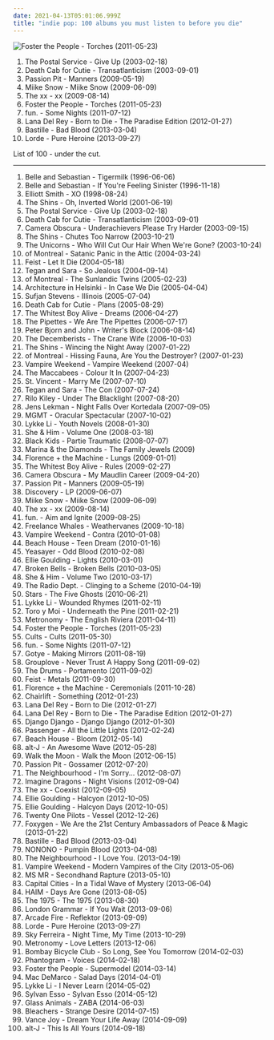 ```yaml
---
date: 2021-04-13T05:01:06.999Z
title: "indie pop: 100 albums you must listen to before you die"
---
```

![Foster the People - Torches (2011-05-23)](http://coverartarchive.org/release/a67c9410-8035-4894-bcca-8848b2a1421e/24056349330-500.jpg "Foster the People - Torches (2011-05-23)")
<ol class="albums">
<li data-cover="https://img.discogs.com/0KYiptrcWBVNaineREV1kbuow2U=/fit-in/600x588/filters:strip_icc():format(jpeg):mode_rgb():quality(90)/discogs-images/R-5104968-1384623054-8986.jpeg.jpg" data-tags="indie, electronic" role="button">The Postal Service - Give Up (2003-02-18)</li>
<li data-cover="https://img.discogs.com/HHLuK6EGaphF-vdfztO3Gjs13Kw=/fit-in/600x603/filters:strip_icc():format(jpeg):mode_rgb():quality(90)/discogs-images/R-10585623-1500405654-4307.jpeg.jpg" data-tags="indie, indie rock, indie pop" role="button">Death Cab for Cutie - Transatlanticism (2003-09-01)</li>
<li data-cover="http://coverartarchive.org/release/830e2a21-1e76-40ad-a4a5-9a1b12d656ff/11102770324-500.jpg" data-tags="electronic, indie pop, indie" role="button">Passion Pit - Manners (2009-05-19)</li>
<li data-cover="https://img.discogs.com/C00eHcKQgYMinrXXJV9pdNCmVDs=/fit-in/600x596/filters:strip_icc():format(jpeg):mode_rgb():quality(90)/discogs-images/R-2057960-1612983400-2260.jpeg.jpg" data-tags="indie pop, electropop" role="button">Miike Snow - Miike Snow (2009-06-09)</li>
<li data-cover="http://coverartarchive.org/release/2d9f9aac-1884-3939-a3b7-01437151e495/7167631451-500.jpg" data-tags="indie" role="button">The xx - xx (2009-08-14)</li>
<li data-cover="http://coverartarchive.org/release/a67c9410-8035-4894-bcca-8848b2a1421e/24056349330-500.jpg" data-tags="indie pop" role="button">Foster the People - Torches (2011-05-23)</li>
<li data-cover="http://coverartarchive.org/release/dc64e2f5-6ca2-429a-8956-c104cd62c925/8016441381-500.jpg" data-tags="indie pop" role="button">fun. - Some Nights (2011-07-12)</li>
<li data-cover="http://coverartarchive.org/release/d2ee5e04-e4f2-4c1e-92f1-89723aa51370/28023085962-500.jpg" data-tags="baroque pop, trip hop, dream pop, trip-hop, indie pop, female vocalists" role="button">Lana Del Rey - Born to Die - The Paradise Edition (2012-01-27)</li>
<li data-cover="http://coverartarchive.org/release/99d80ba7-516e-4058-8c01-ab04e4ccca4b/11232970334-500.jpg" data-tags="british, rock, indietronica" role="button">Bastille - Bad Blood (2013-03-04)</li>
<li data-cover="http://coverartarchive.org/release/5f62ee6d-c5a7-4455-bfff-60e085d98f8a/10040947831-500.jpg" data-tags="indie pop" role="button">Lorde - Pure Heroine (2013-09-27)</li>
</ol>
List of 100 - under the cut.
<!-- more -->

_________________

<ol class="albums">
<li data-cover="http://coverartarchive.org/release/dbd2e4d7-ad8f-3b53-9184-9c1554fb3b09/18848392355-500.jpg" data-tags="indie, indie pop" role="button">
Belle and Sebastian - Tigermilk (1996-06-06)
</li>
<li data-cover="http://coverartarchive.org/release/2b3c2f96-91f9-4d82-8efb-bd51812cab3c/4629555490-500.jpg" data-tags="indie pop, indie" role="button">
Belle and Sebastian - If You're Feeling Sinister (1996-11-18)
</li>
<li data-cover="http://coverartarchive.org/release/b099e2da-e1d6-394e-85be-0807ed6ed7e0/2981134688-500.jpg" data-tags="singer-songwriter, indie" role="button">
Elliott Smith - XO (1998-08-24)
</li>
<li data-cover="http://coverartarchive.org/release/2f1b11bf-5dfe-450e-9db9-6b7804dc90eb/8040240591-500.jpg" data-tags="indie" role="button">
The Shins - Oh, Inverted World (2001-06-19)
</li>
<li data-cover="https://img.discogs.com/0KYiptrcWBVNaineREV1kbuow2U=/fit-in/600x588/filters:strip_icc():format(jpeg):mode_rgb():quality(90)/discogs-images/R-5104968-1384623054-8986.jpeg.jpg" data-tags="indie, electronic" role="button">
The Postal Service - Give Up (2003-02-18)
</li>
<li data-cover="https://img.discogs.com/HHLuK6EGaphF-vdfztO3Gjs13Kw=/fit-in/600x603/filters:strip_icc():format(jpeg):mode_rgb():quality(90)/discogs-images/R-10585623-1500405654-4307.jpeg.jpg" data-tags="indie, indie rock, indie pop" role="button">
Death Cab for Cutie - Transatlanticism (2003-09-01)
</li>
<li data-cover="http://coverartarchive.org/release/132e4ef7-8abb-4e41-8019-6d9057f0a440/7941565478-500.jpg" data-tags="indie pop" role="button">
Camera Obscura - Underachievers Please Try Harder (2003-09-15)
</li>
<li data-cover="http://coverartarchive.org/release/735e9638-b555-49f5-b536-01ce8df1dbeb/22159704215-500.jpg" data-tags="indie, indie rock, the shins" role="button">
The Shins - Chutes Too Narrow (2003-10-21)
</li>
<li data-cover="http://coverartarchive.org/release/5c2246eb-800c-4631-bf6e-5e43d6f24e01/1444135629-500.jpg" data-tags="indie pop" role="button">
The Unicorns - Who Will Cut Our Hair When We're Gone? (2003-10-24)
</li>
<li data-cover="https://img.discogs.com/SIEPK12-sJoyarzaCcPXxxjKyAQ=/fit-in/600x590/filters:strip_icc():format(jpeg):mode_rgb():quality(90)/discogs-images/R-12870299-1543555386-7478.jpeg.jpg" data-tags="indie pop, indie" role="button">
of Montreal - Satanic Panic in the Attic (2004-03-24)
</li>
<li data-cover="https://img.discogs.com/eU2kHxppsdd5tQ2SLv80GIxVNz8=/fit-in/600x600/filters:strip_icc():format(jpeg):mode_rgb():quality(90)/discogs-images/R-1006592-1520070252-6057.jpeg.jpg" data-tags="female vocalists, indie" role="button">
Feist - Let It Die (2004-05-18)
</li>
<li data-cover="https://img.discogs.com/H-q1Do_SA1FUZzOWja6dHyPOdiw=/fit-in/456x455/filters:strip_icc():format(jpeg):mode_rgb():quality(90)/discogs-images/R-3176911-1319213405.jpeg.jpg" data-tags="indie" role="button">
Tegan and Sara - So Jealous (2004-09-14)
</li>
<li data-cover="https://img.discogs.com/FxuzRhsiquO25l0juxkLmQooUH0=/fit-in/240x240/filters:strip_icc():format(jpeg):mode_rgb():quality(90)/discogs-images/R-1458809-1221286371.jpeg.jpg" data-tags="indie pop, indie" role="button">
of Montreal - The Sunlandic Twins (2005-02-23)
</li>
<li data-cover="https://img.discogs.com/dvj5OpSy9aqWBgTg6DzCum06chU=/fit-in/280x243/filters:strip_icc():format(jpeg):mode_rgb():quality(90)/discogs-images/R-747219-1242292656.jpeg.jpg" data-tags="indie pop" role="button">
Architecture in Helsinki - In Case We Die (2005-04-04)
</li>
<li data-cover="http://coverartarchive.org/release/2f6d6830-e03c-4709-86ce-c0a2eb9e8c31/20089518568-500.jpg" data-tags="indie, folk" role="button">
Sufjan Stevens - Illinois (2005-07-04)
</li>
<li data-cover="http://coverartarchive.org/release/e6b48feb-4df7-4feb-b35f-efdb7695a949/9165973395-500.jpg" data-tags="indie" role="button">
Death Cab for Cutie - Plans (2005-08-29)
</li>
<li data-cover="http://coverartarchive.org/release/991663bf-fc45-422f-bf7f-7e713c22b591/17925341829-500.jpg" data-tags="indie" role="button">
The Whitest Boy Alive - Dreams (2006-04-27)
</li>
<li data-cover="http://coverartarchive.org/release/1754547d-8a39-40c1-a939-ae94dc2781e4/17868296171-500.jpg" data-tags="pop, female vocalists" role="button">
The Pipettes - We Are The Pipettes (2006-07-17)
</li>
<li data-cover="https://img.discogs.com/Qnlq942-_5wnDpZceNH8dOqsLw4=/fit-in/600x600/filters:strip_icc():format(jpeg):mode_rgb():quality(90)/discogs-images/R-748222-1155426394.jpeg.jpg" data-tags="indie, swedish" role="button">
Peter Bjorn and John - Writer's Block (2006-08-14)
</li>
<li data-cover="http://coverartarchive.org/release/32bc0869-4cae-444a-8792-c17dd5d314fb/21233023204-500.jpg" data-tags="indie" role="button">
The Decemberists - The Crane Wife (2006-10-03)
</li>
<li data-cover="http://coverartarchive.org/release/b585fc51-4f54-32d7-89a5-a5d57b3840dd/21173965740-500.jpg" data-tags="indie, indie rock" role="button">
The Shins - Wincing the Night Away (2007-01-22)
</li>
<li data-cover="https://img.discogs.com/Vtt75Gzqk8PUFqIyYbXQv7PxcE8=/fit-in/600x600/filters:strip_icc():format(jpeg):mode_rgb():quality(90)/discogs-images/R-5267834-1485130102-7731.jpeg.jpg" data-tags="indie pop" role="button">
of Montreal - Hissing Fauna, Are You the Destroyer? (2007-01-23)
</li>
<li data-cover="http://coverartarchive.org/release/e3329c6a-6ff9-4254-b82e-f4ac85e5e6dd/2514121509-500.jpg" data-tags="indie, indie rock" role="button">
Vampire Weekend - Vampire Weekend (2007-04)
</li>
<li data-cover="https://img.discogs.com/svFUiMC5xKUWZz9XLFq9bKYLUM8=/fit-in/543x480/filters:strip_icc():format(jpeg):mode_rgb():quality(90)/discogs-images/R-2391836-1281360167.jpeg.jpg" data-tags="indie, indie rock" role="button">
The Maccabees - Colour It In (2007-04-23)
</li>
<li data-cover="http://coverartarchive.org/release/810b0381-38bd-3ff0-852c-38201bc04c28/22198290982-500.jpg" data-tags="indie pop" role="button">
St. Vincent - Marry Me (2007-07-10)
</li>
<li data-cover="http://coverartarchive.org/release/04c81c50-a42a-48bf-adbc-0503769e6e23/4809542255-500.jpg" data-tags="indie pop" role="button">
Tegan and Sara - The Con (2007-07-24)
</li>
<li data-cover="https://img.discogs.com/bl4vspegq3dbuH24SEtRmJQhnEM=/fit-in/600x579/filters:strip_icc():format(jpeg):mode_rgb():quality(90)/discogs-images/R-1853857-1296769804.jpeg.jpg" data-tags="indie pop" role="button">
Rilo Kiley - Under The Blacklight (2007-08-20)
</li>
<li data-cover="http://coverartarchive.org/release/4bae6b93-7d34-4abe-984f-61487858e8fa/4890223091-500.jpg" data-tags="indie pop, indie" role="button">
Jens Lekman - Night Falls Over Kortedala (2007-09-05)
</li>
<li data-cover="http://coverartarchive.org/release/683fd794-f6e2-3c6d-9b46-b392e4ae5047/24085861268-500.jpg" data-tags="indie, electronic" role="button">
MGMT - Oracular Spectacular (2007-10-02)
</li>
<li data-cover="http://coverartarchive.org/release/b1bdb840-cda8-3506-9773-90418c275e5d/20132331254-500.jpg" data-tags="swedish, indie pop, female vocalists" role="button">
Lykke Li - Youth Novels (2008-01-30)
</li>
<li data-cover="http://coverartarchive.org/release/ee79e860-68e7-46ad-bebb-8a003a1dc7a4/4804280407-500.jpg" data-tags="indie" role="button">
She & Him - Volume One (2008-03-18)
</li>
<li data-cover="https://img.discogs.com/fi-H7ZPALPcsWhQEkhhSWu4v05k=/fit-in/600x601/filters:strip_icc():format(jpeg):mode_rgb():quality(90)/discogs-images/R-1404081-1494614671-4937.jpeg.jpg" data-tags="indie pop" role="button">
Black Kids - Partie Traumatic (2008-07-07)
</li>
<li data-cover="https://img.discogs.com/ge0kkIxE2Idf9oNN3pxcA8rxiuw=/fit-in/600x600/filters:strip_icc():format(jpeg):mode_rgb():quality(90)/discogs-images/R-6539742-1421569801-4407.jpeg.jpg" data-tags="pop, indie pop" role="button">
Marina & the Diamonds - The Family Jewels (2009)
</li>
<li data-cover="http://coverartarchive.org/release/11572329-7330-36eb-bcfb-787987c783be/9704570995-500.jpg" data-tags="indie" role="button">
Florence + the Machine - Lungs (2009-01-01)
</li>
<li data-cover="https://img.discogs.com/CEympDX1u4FWYHhBclMI9h-ijx8=/fit-in/500x500/filters:strip_icc():format(jpeg):mode_rgb():quality(90)/discogs-images/R-1626055-1233084808.jpeg.jpg" data-tags="indie" role="button">
The Whitest Boy Alive - Rules (2009-02-27)
</li>
<li data-cover="https://img.discogs.com/o8_V-hTUs1ECCKn6hzsWwStkPAs=/fit-in/600x592/filters:strip_icc():format(jpeg):mode_rgb():quality(90)/discogs-images/R-7314256-1438690931-2167.jpeg.jpg" data-tags="indie pop" role="button">
Camera Obscura - My Maudlin Career (2009-04-20)
</li>
<li data-cover="http://coverartarchive.org/release/830e2a21-1e76-40ad-a4a5-9a1b12d656ff/11102770324-500.jpg" data-tags="electronic, indie pop, indie" role="button">
Passion Pit - Manners (2009-05-19)
</li>
<li data-cover="http://coverartarchive.org/release/52006c31-6a66-3612-9213-57378b487a81/25477813995-500.jpg" data-tags="electronic, indie pop" role="button">
Discovery - LP (2009-06-07)
</li>
<li data-cover="https://img.discogs.com/C00eHcKQgYMinrXXJV9pdNCmVDs=/fit-in/600x596/filters:strip_icc():format(jpeg):mode_rgb():quality(90)/discogs-images/R-2057960-1612983400-2260.jpeg.jpg" data-tags="indie pop, electropop" role="button">
Miike Snow - Miike Snow (2009-06-09)
</li>
<li data-cover="http://coverartarchive.org/release/2d9f9aac-1884-3939-a3b7-01437151e495/7167631451-500.jpg" data-tags="indie" role="button">
The xx - xx (2009-08-14)
</li>
<li data-cover="https://img.discogs.com/Xvt0O3nea3m5UxRftZdasQolCx0=/fit-in/600x600/filters:strip_icc():format(jpeg):mode_rgb():quality(90)/discogs-images/R-58972-1307997369.jpeg.jpg" data-tags="indie pop" role="button">
fun. - Aim and Ignite (2009-08-25)
</li>
<li data-cover="https://img.discogs.com/4hqBDlYE_vgyn7oiCempQR8n0b4=/fit-in/600x600/filters:strip_icc():format(jpeg):mode_rgb():quality(90)/discogs-images/R-2196387-1269212249.jpeg.jpg" data-tags="indie, i n d i e" role="button">
Freelance Whales - Weathervanes (2009-10-18)
</li>
<li data-cover="https://img.discogs.com/WsRvEbzvbUUk83b9XmAPKAaAzBQ=/fit-in/600x523/filters:strip_icc():format(jpeg):mode_rgb():quality(90)/discogs-images/R-2058189-1536693069-9605.jpeg.jpg" data-tags="indie rock, indie pop" role="button">
Vampire Weekend - Contra (2010-01-08)
</li>
<li data-cover="http://coverartarchive.org/release/44f67ad5-cdff-3036-80e9-bee67402ded0/8824312033-500.jpg" data-tags="dream pop" role="button">
Beach House - Teen Dream (2010-01-16)
</li>
<li data-cover="http://coverartarchive.org/release/8d2dca48-73cb-3739-a6e8-abdca9538134/8303197337-500.jpg" data-tags="indie" role="button">
Yeasayer - Odd Blood (2010-02-08)
</li>
<li data-cover="https://img.discogs.com/lfkUaWhOa-mKkA4XsUjtxeJkep0=/fit-in/600x600/filters:strip_icc():format(jpeg):mode_rgb():quality(90)/discogs-images/R-2259545-1290695051.jpeg.jpg" data-tags="pop" role="button">
Ellie Goulding - Lights (2010-03-01)
</li>
<li data-cover="http://coverartarchive.org/release/1ae68835-1488-4f76-a239-5aeeacf8be80/4199706569-500.jpg" data-tags="indie" role="button">
Broken Bells - Broken Bells (2010-03-05)
</li>
<li data-cover="http://coverartarchive.org/release/2c965efb-dd6e-430b-bd4e-be8a5733aaac/4804300300-500.jpg" data-tags="indie pop" role="button">
She & Him - Volume Two (2010-03-17)
</li>
<li data-cover="http://coverartarchive.org/release/cc6f7a05-e1c4-4039-9eb3-8c8ccd37e6b1/13919864002-500.jpg" data-tags="indie pop, shoegaze" role="button">
The Radio Dept. - Clinging to a Scheme (2010-04-19)
</li>
<li data-cover="http://coverartarchive.org/release/50b1784e-fe17-4944-80af-604a7f27f892/22157262431-500.jpg" data-tags="indie pop" role="button">
Stars - The Five Ghosts (2010-06-21)
</li>
<li data-cover="http://coverartarchive.org/release/36850a03-c671-4690-9eb9-b6aa96d52405/7463293341-500.jpg" data-tags="indie pop" role="button">
Lykke Li - Wounded Rhymes (2011-02-11)
</li>
<li data-cover="http://coverartarchive.org/release/03b381ba-f859-3da0-873c-e359c56f25dd/12929911749-500.jpg" data-tags="indie pop, psychedelic" role="button">
Toro y Moi - Underneath the Pine (2011-02-21)
</li>
<li data-cover="http://coverartarchive.org/release/ab72858b-f47f-4ad7-9e3a-3fd19d8944f5/6073355209-500.jpg" data-tags="indie pop, electropop" role="button">
Metronomy - The English Riviera (2011-04-11)
</li>
<li data-cover="http://coverartarchive.org/release/a67c9410-8035-4894-bcca-8848b2a1421e/24056349330-500.jpg" data-tags="indie pop" role="button">
Foster the People - Torches (2011-05-23)
</li>
<li data-cover="https://via.placeholder.com/450" data-tags="indie pop" role="button">
Cults - Cults (2011-05-30)
</li>
<li data-cover="http://coverartarchive.org/release/dc64e2f5-6ca2-429a-8956-c104cd62c925/8016441381-500.jpg" data-tags="indie pop" role="button">
fun. - Some Nights (2011-07-12)
</li>
<li data-cover="https://img.discogs.com/FJT4JjiaFBDBDCUdKj3ouXuus3M=/fit-in/293x293/filters:strip_icc():format(jpeg):mode_rgb():quality(90)/discogs-images/R-3069528-1314275965.jpeg.jpg" data-tags="indie, electronic" role="button">
Gotye - Making Mirrors (2011-08-19)
</li>
<li data-cover="http://coverartarchive.org/release/00ee87de-e714-47ed-8197-314d43d5a6ad/3330596020-500.jpg" data-tags="indie rock, indie" role="button">
Grouplove - Never Trust A Happy Song (2011-09-02)
</li>
<li data-cover="http://coverartarchive.org/release/b6b21d16-021f-48fe-a575-c46320cf3107/28325780282-500.jpg" data-tags="indie pop, new wave" role="button">
The Drums - Portamento (2011-09-02)
</li>
<li data-cover="https://img.discogs.com/9aUQbdMYLjht-KvnFgpm8mcxuvU=/fit-in/600x587/filters:strip_icc():format(jpeg):mode_rgb():quality(90)/discogs-images/R-3138527-1585409765-4096.jpeg.jpg" data-tags="female vocalists" role="button">
Feist - Metals (2011-09-30)
</li>
<li data-cover="http://coverartarchive.org/release/c4cd4554-e6c2-4474-9e03-305b586007a1/17890002299-500.jpg" data-tags="indie, female vocalists" role="button">
Florence + the Machine - Ceremonials (2011-10-28)
</li>
<li data-cover="https://img.discogs.com/cZKOCXiTv92kp3ZvOosCCfTzyqI=/fit-in/600x599/filters:strip_icc():format(jpeg):mode_rgb():quality(90)/discogs-images/R-3361276-1327338274.jpeg.jpg" data-tags="indie, alternative, indie pop" role="button">
Chairlift - Something (2012-01-23)
</li>
<li data-cover="http://coverartarchive.org/release/c98842dc-f272-4716-b59e-0b706e844836/28024609400-500.jpg" data-tags="baroque pop, trip-hop, alternative" role="button">
Lana Del Rey - Born to Die (2012-01-27)
</li>
<li data-cover="http://coverartarchive.org/release/d2ee5e04-e4f2-4c1e-92f1-89723aa51370/28023085962-500.jpg" data-tags="baroque pop, trip hop, dream pop, trip-hop, indie pop, female vocalists" role="button">
Lana Del Rey - Born to Die - The Paradise Edition (2012-01-27)
</li>
<li data-cover="http://coverartarchive.org/release/ecfddb21-48c1-44b3-8918-365403b6459a/1802907186-500.jpg" data-tags="indie pop, indie rock, indietronica" role="button">
Django Django - Django Django (2012-01-30)
</li>
<li data-cover="http://coverartarchive.org/release/00d751af-6c26-46e2-aa64-e48d9af4e0a1/2299991985-500.jpg" data-tags="singer songwriter, passenger, easy listening-d, folk, my gang 12" role="button">
Passenger - All the Little Lights (2012-02-24)
</li>
<li data-cover="http://coverartarchive.org/release/24c99b7d-b243-450d-8477-46dfd4a8bfa3/948171837-500.jpg" data-tags="dream pop" role="button">
Beach House - Bloom (2012-05-14)
</li>
<li data-cover="http://coverartarchive.org/release/9421c67a-9e28-4e75-bc20-c1424c7510ea/17153963887-500.jpg" data-tags="indie" role="button">
alt-J - An Awesome Wave (2012-05-28)
</li>
<li data-cover="http://coverartarchive.org/release/c42aa1fb-a930-4d93-9b8f-1ee6a6b03f73/26941915089-500.jpg" data-tags="indie" role="button">
Walk the Moon - Walk the Moon (2012-06-15)
</li>
<li data-cover="http://coverartarchive.org/release/c2174e3e-6c49-4262-8965-36a173a9ebc0/1194862110-500.jpg" data-tags="indie pop" role="button">
Passion Pit - Gossamer (2012-07-20)
</li>
<li data-cover="http://coverartarchive.org/release/4d5c290d-5bef-475b-8b45-17f39ceb3159/5890565816-500.jpg" data-tags="indie pop" role="button">
The Neighbourhood - I'm Sorry... (2012-08-07)
</li>
<li data-cover="http://coverartarchive.org/release/e7bf831c-fff2-4758-a026-4432fd957bd3/6796107819-500.jpg" data-tags="indie rock, alternative, alternative rock" role="button">
Imagine Dragons - Night Visions (2012-09-04)
</li>
<li data-cover="http://coverartarchive.org/release/bd33b592-9208-49e5-b0dc-fec799689a5c/3325563092-500.jpg" data-tags="indie, electronic" role="button">
The xx - Coexist (2012-09-05)
</li>
<li data-cover="http://coverartarchive.org/release/f1ee5f60-0e3b-4a0d-8705-2113f12baf64/9115800193-500.jpg" data-tags="synthpop, indie pop" role="button">
Ellie Goulding - Halcyon (2012-10-05)
</li>
<li data-cover="http://coverartarchive.org/release/98215ea8-f57d-49f6-8a77-cad6957b1181/7519909230-500.jpg" data-tags="electronic, synthpop, pop" role="button">
Ellie Goulding - Halcyon Days (2012-10-05)
</li>
<li data-cover="http://coverartarchive.org/release/77f25b0b-bb51-44fb-b7b5-9c5c391769dd/7221126832-500.jpg" data-tags="alternative" role="button">
Twenty One Pilots - Vessel (2012-12-26)
</li>
<li data-cover="http://coverartarchive.org/release/fed15943-7a2f-4145-b927-d54bfdbb47a3/3077819531-500.jpg" data-tags="indie pop" role="button">
Foxygen - We Are the 21st Century Ambassadors of Peace & Magic (2013-01-22)
</li>
<li data-cover="http://coverartarchive.org/release/99d80ba7-516e-4058-8c01-ab04e4ccca4b/11232970334-500.jpg" data-tags="british, rock, indietronica" role="button">
Bastille - Bad Blood (2013-03-04)
</li>
<li data-cover="http://coverartarchive.org/release/825aba9c-bf86-4ee5-bfee-4a64fe024698/28360909385-500.jpg" data-tags="electropop, indie pop, praktikum 2013" role="button">
NONONO - Pumpin Blood (2013-04-08)
</li>
<li data-cover="http://coverartarchive.org/release/74d2a13d-6b16-4e6d-9a3a-3c56b569741a/16339583300-500.jpg" data-tags="indie pop, alternative rock, indie rock" role="button">
The Neighbourhood - I Love You. (2013-04-19)
</li>
<li data-cover="http://coverartarchive.org/release/35a7ea89-605b-466e-a5c5-1726f56f980f/4265527988-500.jpg" data-tags="indie rock" role="button">
Vampire Weekend - Modern Vampires of the City (2013-05-06)
</li>
<li data-cover="https://img.discogs.com/0ql8b3dLFazffFJrBCRFnqpVm_s=/fit-in/600x595/filters:strip_icc():format(jpeg):mode_rgb():quality(90)/discogs-images/R-4566013-1368554865-9702.jpeg.jpg" data-tags="indie, alternative, indie pop, dream pop" role="button">
MS MR - Secondhand Rapture (2013-05-10)
</li>
<li data-cover="http://coverartarchive.org/release/55dbee72-87e6-4225-8bb9-03173f76ba5c/4877089953-500.jpg" data-tags="indie pop" role="button">
Capital Cities - In a Tidal Wave of Mystery (2013-06-04)
</li>
<li data-cover="http://coverartarchive.org/release/bd851d19-d7dc-469a-9726-febb251a50f1/5165325162-500.jpg" data-tags="indie rock, female vocalists, indie pop, soft rock" role="button">
HAIM - Days Are Gone (2013-08-05)
</li>
<li data-cover="http://coverartarchive.org/release/ac2b87af-2774-4575-a72a-db31c8865264/5068034405-500.jpg" data-tags="indie rock, indie pop" role="button">
The 1975 - The 1975 (2013-08-30)
</li>
<li data-cover="http://coverartarchive.org/release/915f9487-03ba-49fb-84fe-1ff4cb5d5ece/5098039469-500.jpg" data-tags="indie pop" role="button">
London Grammar - If You Wait (2013-09-06)
</li>
<li data-cover="http://coverartarchive.org/release/660b4600-6d15-46c7-986b-650c26b97ddf/11070767669-500.jpg" data-tags="indie rock" role="button">
Arcade Fire - Reflektor (2013-09-09)
</li>
<li data-cover="http://coverartarchive.org/release/5f62ee6d-c5a7-4455-bfff-60e085d98f8a/10040947831-500.jpg" data-tags="indie pop" role="button">
Lorde - Pure Heroine (2013-09-27)
</li>
<li data-cover="http://coverartarchive.org/release/185d0b3a-3a56-4db8-8e80-2e47861d078b/12033804091-500.jpg" data-tags="indie pop, noise pop, indie rock, pop, rock, synthpop, alternative" role="button">
Sky Ferreira - Night Time, My Time (2013-10-29)
</li>
<li data-cover="http://coverartarchive.org/release/5adeb0cd-f15c-447c-82a4-2d6fb5279436/6728311268-500.jpg" data-tags="indie pop, british" role="button">
Metronomy - Love Letters (2013-12-06)
</li>
<li data-cover="https://img.discogs.com/CRb0Gk5Yo5pl0J6FZ1BqhuAcSw4=/fit-in/599x543/filters:strip_icc():format(jpeg):mode_rgb():quality(90)/discogs-images/R-5377841-1391891764-4561.jpeg.jpg" data-tags="indie rock, indie, indie pop" role="button">
Bombay Bicycle Club - So Long, See You Tomorrow (2014-02-03)
</li>
<li data-cover="http://coverartarchive.org/release/192ef3d0-9f54-426c-9485-b867c7d3798b/6482224398-500.jpg" data-tags="indie pop, trip-hop, alternative" role="button">
Phantogram - Voices (2014-02-18)
</li>
<li data-cover="http://coverartarchive.org/release/467e3807-0848-4009-9f73-1694642b8787/8667724427-500.jpg" data-tags="indie" role="button">
Foster the People - Supermodel (2014-03-14)
</li>
<li data-cover="http://coverartarchive.org/release/7e535de9-a3b3-423e-8edf-c200e8713c77/7135267762-500.jpg" data-tags="indie rock, jangle pop, indie" role="button">
Mac DeMarco - Salad Days (2014-04-01)
</li>
<li data-cover="http://coverartarchive.org/release/7c6e0890-881d-4a4c-a6a9-5b31bb4775a3/7211284397-500.jpg" data-tags="indie pop" role="button">
Lykke Li - I Never Learn (2014-05-02)
</li>
<li data-cover="http://coverartarchive.org/release/77fe735b-a0ce-4f69-8825-866795db205a/10503497516-500.jpg" data-tags="electronic, electropop, indie, alternative, experimental, indie pop, folktronica, 2010s" role="button">
Sylvan Esso - Sylvan Esso (2014-05-12)
</li>
<li data-cover="http://coverartarchive.org/release/25196cfe-3bb9-47ea-a70e-cf227c6cf17f/27544805167-500.jpg" data-tags="electronica" role="button">
Glass Animals - ZABA (2014-06-03)
</li>
<li data-cover="http://coverartarchive.org/release/c2418376-2c16-416d-84a6-bd045f0464dd/7515767685-500.jpg" data-tags="indie pop, 2010s, rca records" role="button">
Bleachers - Strange Desire (2014-07-15)
</li>
<li data-cover="http://coverartarchive.org/release/32269431-0747-4ec2-a2b9-84abfaa499ee/8007239303-500.jpg" data-tags="indie, indie folk" role="button">
Vance Joy - Dream Your Life Away (2014-09-09)
</li>
<li data-cover="http://coverartarchive.org/release/8f88b648-658c-4419-9d15-138c9d6d40c1/7480709015-500.jpg" data-tags="electronic, indie, 2010s" role="button">
alt-J - This Is All Yours (2014-09-18)
</li>
</ol>